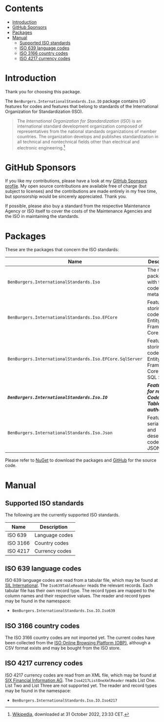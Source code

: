﻿# Contents

- [Introduction](#Introduction)
- [GitHub Sponsors](#GitHub-Sponsors)
- [Packages](#Packages)
- [Manual](#Manual)
    - [Supported ISO standards](#Supported-ISO-standards)
    - [ISO 639 language codes](#ISO-639-language-codes)
    - [ISO 3166 country codes](#ISO-3166-country-codes)
    - [ISO 4217 currency codes](#ISO-4217-currency-codes)

# Introduction

Thank you for choosing this package.

The `BenBurgers.InternationalStandards.Iso.IO` package contains I/O features for codes and features that belong to standards of the International Organization for Standardization (ISO).

> The *International Organization for Standardization* (*ISO*) is an international standard development organization composed of representatives from the national standards organizations of member countries.
> The organization develops and publishes standardization in all technical and nontechnical fields other than electrical and electronic engineering.[^1]

[^1]: [Wikipedia](https://en.wikipedia.org/wiki/International_Organization_for_Standardization), downloaded at 31 October 2022, 23:33 CET.

# GitHub Sponsors

If you like my contributions, please have a look at my [GitHub Sponsors profile](https://github.com/sponsors/benburgers).
My open source contributions are available free of charge (but subject to licenses) and the contributions are made entirely in my free time, but sponsorship would be sincerely appreciated. Thank you.

If possible, please also buy a standard from the respective Maintenance Agency or ISO itself to cover the costs of the Maintenance Agencies and the ISO in maintaining the standards.

# Packages

These are the packages that concern the ISO standards:

| Name                                                     | Description                                                            |
| ---------------------------------------------------------|------------------------------------------------------------------------|
| `BenBurgers.InternationalStandards.Iso`                  | The main package with the codes and metadata.                          |
| `BenBurgers.InternationalStandards.Iso.EFCore`           | Features for storing codes using Entity Framework Core.                |
| `BenBurgers.InternationalStandards.Iso.EFCore.SqlServer` | Features for storing codes using Entity Framework Core and SQL Server. |
| _**`BenBurgers.InternationalStandards.Iso.IO`**_         | _**Features for reading Code Tables from authorities.**_               |
| `BenBurgers.InternationalStandards.Iso.Json`             | Features for serializing and deserializing codes in JSON.              |

Please refer to [NuGet](https://www.nuget.org/profiles/benburgers) to download the packages and [GitHub](https://github.com/users/benburgers/projects/1) for the source code.

# Manual

## Supported ISO standards

The following are the currently supported ISO standards.

| Name                         | Description         |
| ---------------------------- | ------------------- |
| ISO 639                      | Language codes      |
| ISO 3166                     | Country codes       |
| ISO 4217                     | Currency codes      |

## ISO 639 language codes

ISO 639 language codes are read from a tabular file, which may be found at [SIL International](https://iso639-3.sil.org/code_tables/download_tables).
The `Iso639TableReader` reads the relevant records.
Each tabular file has their own record type. The record types are mapped to the column names and their respective values.
The reader and record types may be found in the namespace:

- `BenBurgers.InternationalStandards.Iso.IO.Iso639`

## ISO 3166 country codes

The ISO 3166 country codes are not imported yet. The current codes have been collected from the [ISO Online Browsing Platform (OBP)](https://www.iso.org/obp/ui), although a CSV format exists and may be bought from the ISO store.

## ISO 4217 currency codes

ISO 4217 currency codes are read from an XML file, which may be found at [SIX Financial Information AG](https://www.six-group.com/en/products-services/financial-information/data-standards.html).
The `Iso4217ListOneXmlReader` reads List One.
List Two and List Three are not supported yet.
The reader and record types may be found in the namespace:

- `BenBurgers.InternationalStandards.Iso.IO.Iso4217`
